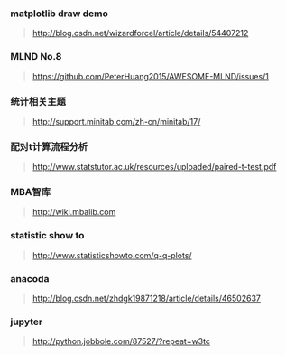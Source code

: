 ### matplotlib draw demo
> http://blog.csdn.net/wizardforcel/article/details/54407212

### MLND No.8
> https://github.com/PeterHuang2015/AWESOME-MLND/issues/1

### 统计相关主题
> http://support.minitab.com/zh-cn/minitab/17/

### 配对t计算流程分析
> http://www.statstutor.ac.uk/resources/uploaded/paired-t-test.pdf

### MBA智库
> http://wiki.mbalib.com

### statistic show to
> http://www.statisticshowto.com/q-q-plots/

### anacoda
> http://blog.csdn.net/zhdgk19871218/article/details/46502637

### jupyter
> http://python.jobbole.com/87527/?repeat=w3tc
